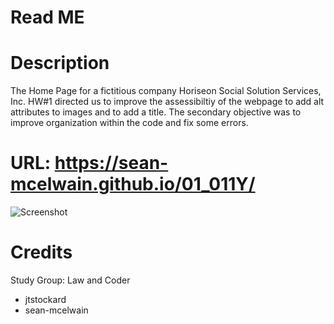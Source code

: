 # Read ME
# Description
The Home Page for a fictitious company Horiseon Social Solution Services, Inc.  HW#1 directed us to improve the assessibiltiy of the webpage to add alt attributes to images and to add a title.  The secondary objective was to improve organization within the code and fix some errors.

# URL: https://sean-mcelwain.github.io/01_011Y/

![Screenshot](https://sean-mcelwain.github.io/01_011Y/assets/images/Screenshot.jpg)

# Credits
Study Group: Law and Coder
- jtstockard
- sean-mcelwain